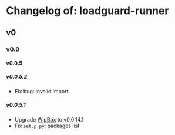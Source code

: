 # Changelog of: loadguard-runner

## v0

### v0.0

#### v0.0.5

##### v0.0.5.2

- Fix bug: invalid import.

##### v0.0.5.1

- Upgrade [WipBox](https://github.com/deepnox-io/python-wipbox) to v0.0.14.1
- Fix `setup.py`: packages list
